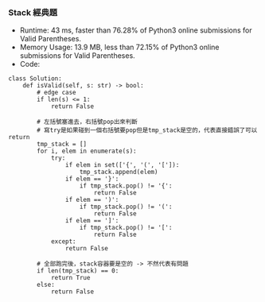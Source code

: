 ### Stack 經典題
* Runtime: 43 ms, faster than 76.28% of Python3 online submissions for Valid Parentheses.
* Memory Usage: 13.9 MB, less than 72.15% of Python3 online submissions for Valid Parentheses.
* Code:
```
class Solution:
    def isValid(self, s: str) -> bool:
        # edge case
        if len(s) <= 1:
            return False
        
        # 左括號塞進去，右括號pop出來判斷
        # 寫try是如果碰到一個右括號要pop但是tmp_stack是空的，代表直接錯誤了可以return
        tmp_stack = []
        for i, elem in enumerate(s):
            try:
                if elem in set(['{', '(', '[']):
                    tmp_stack.append(elem)
                if elem == '}':
                    if tmp_stack.pop() != '{':
                        return False
                if elem == ')':
                    if tmp_stack.pop() != '(':
                        return False
                if elem == ']':
                    if tmp_stack.pop() != '[':
                        return False
            except:
                return False
        
        # 全部跑完後，stack容器要是空的 -> 不然代表有問題
        if len(tmp_stack) == 0:
            return True
        else: 
            return False
```
